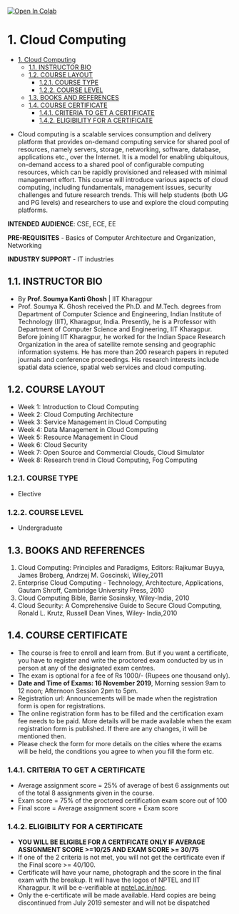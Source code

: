 [![Open In Colab](https://colab.research.google.com/assets/colab-badge.svg)](https://colab.research.google.com/github/gymk/Cloud-Computing-Course/)

# 1. Cloud Computing
<!-- TOC -->

- [1. Cloud Computing](#1-cloud-computing)
  - [1.1. INSTRUCTOR BIO](#11-instructor-bio)
  - [1.2. COURSE LAYOUT](#12-course-layout)
    - [1.2.1. COURSE TYPE](#121-course-type)
    - [1.2.2. COURSE LEVEL](#122-course-level)
  - [1.3. BOOKS AND REFERENCES](#13-books-and-references)
  - [1.4. COURSE CERTIFICATE](#14-course-certificate)
    - [1.4.1. CRITERIA TO GET A CERTIFICATE](#141-criteria-to-get-a-certificate)
    - [1.4.2. ELIGIBILITY FOR A CERTIFICATE](#142-eligibility-for-a-certificate)

<!-- /TOC -->
- Cloud computing is a scalable services consumption and delivery platform that provides on-demand computing service for shared pool of resources, namely servers, storage, networking, software, database, applications etc., over the Internet. It is a model for enabling ubiquitous, on-demand access to a shared pool of configurable computing resources, which can be rapidly provisioned and released with minimal management effort. This course will introduce various aspects of cloud computing, including fundamentals, management issues, security challenges and future research trends. This will help students (both UG and PG levels) and researchers to use and explore the cloud computing platforms.

__INTENDED AUDIENCE__: CSE, ECE, EE

__PRE-REQUISITES__ - Basics of Computer Architecture and Organization, Networking

__INDUSTRY SUPPORT__ - IT industries

## 1.1. INSTRUCTOR BIO

- By __Prof. Soumya Kanti Ghosh__   |   IIT Kharagpur
- Prof. Soumya K. Ghosh received the Ph.D. and M.Tech. degrees from Department of Computer Science and Engineering, Indian Institute of Technology (IIT), Kharagpur, India. Presently, he is a Professor with Department of Computer Science and Engineering, IIT Kharagpur. Before joining IIT Kharagpur, he worked for the Indian Space Research Organization in the area of satellite remote sensing and geographic information systems. He has more than 200 research papers in reputed journals and conference proceedings. His research interests include spatial data science, spatial web services and cloud computing.

## 1.2. COURSE LAYOUT

- Week 1: Introduction to Cloud Computing
- Week 2: Cloud Computing Architecture
- Week 3: Service Management in Cloud Computing
- Week 4: Data Management in Cloud Computing
- Week 5: Resource Management in Cloud
- Week 6: Cloud Security
- Week 7: Open Source and Commercial Clouds, Cloud Simulator
- Week 8: Research trend in Cloud Computing, Fog Computing

### 1.2.1. COURSE TYPE

- Elective

### 1.2.2. COURSE LEVEL

- Undergraduate

## 1.3. BOOKS AND REFERENCES

1. Cloud Computing: Principles and Paradigms, Editors: Rajkumar Buyya, James Broberg, Andrzej M. Goscinski, Wiley,2011
2. Enterprise Cloud Computing - Technology, Architecture, Applications, Gautam Shroff, Cambridge University Press, 2010
3. Cloud Computing Bible, Barrie Sosinsky, Wiley-India, 2010
4. Cloud Security: A Comprehensive Guide to Secure Cloud Computing, Ronald L. Krutz, Russell Dean Vines, Wiley- India,2010

## 1.4. COURSE CERTIFICATE

- The course is free to enroll and learn from. But if you want a certificate, you have to register and write the proctored exam conducted by us in person at any of the designated exam centres.
- The exam is optional for a fee of Rs 1000/- (Rupees one thousand only).
- __Date and Time of Exams: 16 November 2019__, Morning session 9am to 12 noon; Afternoon Session 2pm to 5pm.
- Registration url: Announcements will be made when the registration form is open for registrations.
- The online registration form has to be filled and the certification exam fee needs to be paid. More details will be made available when the exam registration form is published. If there are any changes, it will be mentioned then.
- Please check the form for more details on the cities where the exams will be held, the conditions you agree to when you fill the form etc.

### 1.4.1. CRITERIA TO GET A CERTIFICATE

- Average assignment score = 25% of average of best 6 assignments out of the total 8 assignments given in the course.
- Exam score = 75% of the proctored certification exam score out of 100
- Final score = Average assignment score + Exam score

### 1.4.2. ELIGIBILITY FOR A CERTIFICATE

- __YOU WILL BE ELIGIBLE FOR A CERTIFICATE ONLY IF AVERAGE ASSIGNMENT SCORE >=10/25 AND EXAM SCORE >= 30/75__
- If one of the 2 criteria is not met, you will not get the certificate even if the Final score >= 40/100.
- Certificate will have your name, photograph and the score in the final exam with the breakup. It will have the logos of NPTEL and IIT Kharagpur. It will be e-verifiable at [nptel.ac.in/noc](https://nptel.ac.in/noc/).
- Only the e-certificate will be made available. Hard copies are being discontinued from July 2019 semester and will not be dispatched
